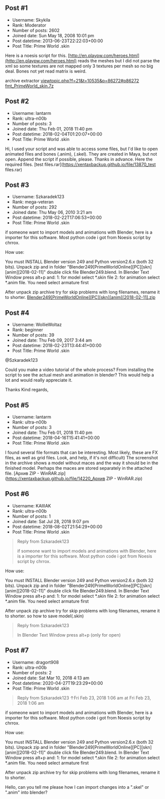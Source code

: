 ## Post #1
- Username: Skykila
- Rank: Moderator
- Number of posts: 2602
- Joined date: Sun May 18, 2008 10:01 pm
- Post datetime: 2013-06-23T22:22:03+00:00
- Post Title: Prime World .skin

Here is a noesis script for this.
[http://en.playpw.com/heroes.html](http://en.playpw.com/heroes.html)
reads the meshes but I did not parse the xml so some textures are not mapped only 3 textures per mesh so no big deal.
Bones not yet read matrix is weird.


archive extractor
[viewtopic.php?f=21&t=10535&p=86272#p86272](http://forum.xentax.com/viewtopic.php?f=21&t=10535&p=86272#p86272)
[fmt_PrimeWorld_skin.7z](https://xentaxbackup.github.io/file/6478_fmt_PrimeWorld_skin.7z)
## Post #2
- Username: lantarm
- Rank: ultra-n00b
- Number of posts: 3
- Joined date: Thu Feb 01, 2018 11:40 pm
- Post datetime: 2018-02-04T01:20:07+00:00
- Post Title: Prime World .skin

Hi, I used your script and was able to access some files, but I'd like to open animated files and bones (.anim), (.skel). They are created in Maya, but not open. Append the script if possible, please. Thanks in advance. Here the required files.
[test files.rar](https://xentaxbackup.github.io/file/13870_test files.rar)
## Post #3
- Username: Szkaradek123
- Rank: mega-veteran
- Number of posts: 292
- Joined date: Thu May 06, 2010 3:21 am
- Post datetime: 2018-02-22T17:06:53+00:00
- Post Title: Prime World .skin

if someone want to import models and animations with Blender, here is a importer for this software.
Most python code i got from Noesis script by chrrox.

How use:

You must INSTALL Blender version 249 and Python version2.6.x (both 32 bits).
Unpack zip and in folder "Blender249[PrimeWorldOnline][PC][skn][anim][2018-02-11]" double click file Blender249.blend.
In Blender Text Window press alt+p and:
1: for model select *.skin file
2: for animation select *.anim file. You need select armature first

After unpack zip archive  try for skip problems with long filenames, rename it to shorter.
[Blender249[PrimeWorldOnline][PC][skn][anim][2018-02-11].zip](https://xentaxbackup.github.io/file/13946_Blender249[PrimeWorldOnline][PC][skn][anim][2018-02-11].zip)
## Post #4
- Username: WollieWoltaz
- Rank: beginner
- Number of posts: 39
- Joined date: Thu Feb 09, 2017 3:44 am
- Post datetime: 2018-02-23T13:44:41+00:00
- Post Title: Prime World .skin

@Szkaradek123

Could you make a video tutorial of the whole process? From installing the script to see the actual mesh and animation in blender?
This would help a lot and would really appreciate it.

Thanks
Kind regards,
## Post #5
- Username: lantarm
- Rank: ultra-n00b
- Number of posts: 3
- Joined date: Thu Feb 01, 2018 11:40 pm
- Post datetime: 2018-04-16T15:41:41+00:00
- Post Title: Prime World .skin

I found several file formats that can be interesting. Most likely, these are FX files, as well as grid files.
Look, and help, if it's not difficult)
The screenshot in the archive shows a model without maces and the way it should be in the finished model.
Perhaps the maces are stored separately in the attached file.
[Архив ZIP - WinRAR.zip](https://xentaxbackup.github.io/file/14220_Архив ZIP - WinRAR.zip)
## Post #6
- Username: KAIIIAK
- Rank: ultra-n00b
- Number of posts: 1
- Joined date: Sat Jul 28, 2018 9:07 pm
- Post datetime: 2018-08-02T21:54:29+00:00
- Post Title: Prime World .skin

> Reply from Szkaradek123
>
> if someone want to import models and animations with Blender, here is a importer for this software.
Most python code i got from Noesis script by chrrox.

How use:

You must INSTALL Blender version 249 and Python version2.6.x (both 32 bits).
Unpack zip and in folder "Blender249[PrimeWorldOnline][PC][skn][anim][2018-02-11]" double click file Blender249.blend.
In Blender Text Window press alt+p and:
1: for model select *.skin file
2: for animation select *.anim file. You need select armature first

After unpack zip archive  try for skip problems with long filenames, rename it to shorter.
so how to  save model(.skin) 
> Reply from Szkaradek123
>
>   In Blender Text Window press alt+p (only for open)
## Post #7
- Username: dragort908
- Rank: ultra-n00b
- Number of posts: 2
- Joined date: Sat Mar 10, 2018 4:13 am
- Post datetime: 2020-04-27T19:23:29+00:00
- Post Title: Prime World .skin

> Reply from Szkaradek123 ↑Fri Feb 23, 2018 1:06 am at Fri Feb 23, 2018 1:06 am
>
> 
if someone want to import models and animations with Blender, here is a importer for this software.
Most python code i got from Noesis script by chrrox.

How use:

You must INSTALL Blender version 249 and Python version2.6.x (both 32 bits).
Unpack zip and in folder "Blender249[PrimeWorldOnline][PC][skn][anim][2018-02-11]" double click file Blender249.blend.
In Blender Text Window press alt+p and:
1: for model select *.skin file
2: for animation select *.anim file. You need select armature first

After unpack zip archive  try for skip problems with long filenames, rename it to shorter.

Hello, can you tell me please how I can import changes into a ".skel" or ".anim" into blender?
